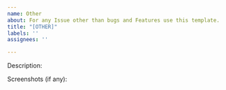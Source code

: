 ```yaml
---
name: Other
about: For any Issue other than bugs and Features use this template.
title: "[OTHER]"
labels: ''
assignees: ''

---
```


Description:

Screenshots (if any):

